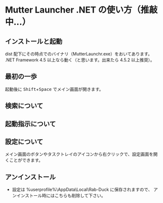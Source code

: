 # Mutter Launcher .NET の使い方（推敲中...）

## インストールと起動

dist 配下にその時点でのバイナリ（MutterLaunchr.exe）をおいてあります。  
.NET Framework 4.5 以上なら動く（と思います。出来たら 4.5.2 以上推奨）。

## 最初の一歩

起動後に <kbd>Shift</kbd>+<kbd>Space</kbd> でメイン画面が開きます。  

## 検索について

## 起動指示について

## 設定について

メイン画面のボタンやタスクトレイのアイコンから右クリックで、設定画面を開くことができます。

## アンインストール

- 設定は %userprofile%\AppData\Local\Rab-Duck に保存されますので、
アンインストール時にはこちらも削除して下さい。
